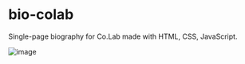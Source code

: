 # bio-colab
Single-page biography for Co.Lab made with HTML, CSS, JavaScript.

![image](https://github.com/simpliweb/bio-colab/assets/77793080/27efc49c-d55c-4f8d-9063-e86cb258b7b9)
